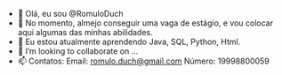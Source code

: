 - 👋 Olá, eu sou @RomuloDuch
- 👀 No momento, almejo conseguir uma vaga de estágio, e vou colocar aqui algumas das minhas abilidades.
- 🌱 Eu estou atualmente aprendendo Java, SQL, Python, Html.
- 💞️ I’m looking to collaborate on ...
- 📫 Contatos: Email: romulo.duch@gmail.com Número: 19998800059

<!---

--->

